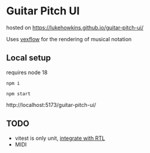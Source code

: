 # Guitar Pitch UI

hosted on https://lukehowkins.github.io/guitar-pitch-ui/

Uses [vexflow](http://www.vexflow.com/build/docs) for the rendering of musical notation

## Local setup

requires node 18

`npm i`

`npm start`

 http://localhost:5173/guitar-pitch-ui/

## TODO

- vitest is only unit, [integrate with RTL](https://www.robinwieruch.de/vitest-react-testing-library/)
- MIDI
